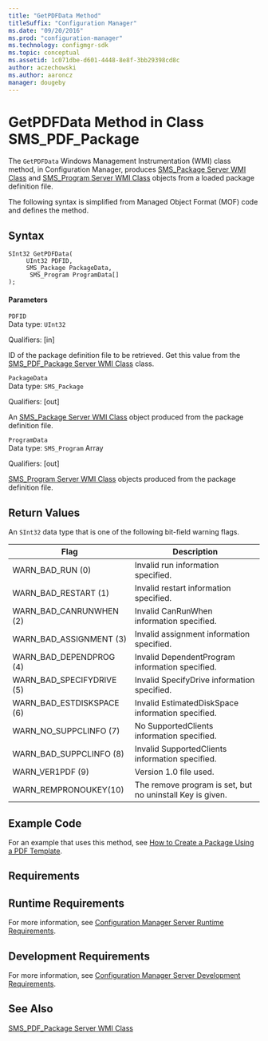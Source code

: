 ```yaml
---
title: "GetPDFData Method"
titleSuffix: "Configuration Manager"
ms.date: "09/20/2016"
ms.prod: "configuration-manager"
ms.technology: configmgr-sdk
ms.topic: conceptual
ms.assetid: 1c071dbe-d601-4448-8e8f-3bb29398cd8c
author: aczechowski
ms.author: aaroncz
manager: dougeby
---
```

# GetPDFData Method in Class SMS_PDF_Package
The `GetPDFData` Windows Management Instrumentation (WMI) class method, in Configuration Manager, produces [SMS_Package Server WMI Class](../../../../../develop/reference/core/servers/configure/sms_package-server-wmi-class.md) and [SMS_Program Server WMI Class](../../../../../develop/reference/core/servers/configure/sms_program-server-wmi-class.md) objects from a loaded package definition file.  

 The following syntax is simplified from Managed Object Format (MOF) code and defines the method.  

## Syntax  

```  
SInt32 GetPDFData(  
     UInt32 PDFID,  
     SMS_Package PackageData,  
      SMS_Program ProgramData[]  
);  
```  

#### Parameters  
 `PDFID`  
 Data type: `UInt32`  

 Qualifiers: [in]  

 ID of the package definition file to be retrieved. Get this value from the [SMS_PDF_Package Server WMI Class](../../../../../develop/reference/core/servers/configure/sms_pdf_package-server-wmi-class.md) class.  

 `PackageData`  
 Data type: `SMS_Package`  

 Qualifiers: [out]  

 An [SMS_Package Server WMI Class](../../../../../develop/reference/core/servers/configure/sms_package-server-wmi-class.md) object produced from the package definition file.  

 `ProgramData`  
 Data type: `SMS_Program` Array  

 Qualifiers: [out]  

 [SMS_Program Server WMI Class](../../../../../develop/reference/core/servers/configure/sms_program-server-wmi-class.md) objects produced from the package definition file.  

## Return Values  
 An `SInt32` data type that is one of the following bit-field warning flags.  

|Flag|Description|  
|----------|-----------------|  
|WARN_BAD_RUN (0)|Invalid run information specified.|  
|WARN_BAD_RESTART (1)|Invalid restart information specified.|  
|WARN_BAD_CANRUNWHEN (2)|Invalid CanRunWhen information specified.|  
|WARN_BAD_ASSIGNMENT (3)|Invalid assignment information specified.|  
|WARN_BAD_DEPENDPROG (4)|Invalid DependentProgram information specified.|  
|WARN_BAD_SPECIFYDRIVE (5)|Invalid SpecifyDrive information specified.|  
|WARN_BAD_ESTDISKSPACE (6)|Invalid EstimatedDiskSpace information specified.|  
|WARN_NO_SUPPCLINFO (7)|No SupportedClients information specified.|  
|WARN_BAD_SUPPCLINFO (8)|Invalid SupportedClients information specified.|  
|WARN_VER1PDF (9)|Version 1.0 file used.|  
|WARN_REMPRONOUKEY(10)|The remove program is set, but no uninstall Key is given.|  

## Example Code  
 For an example that uses this method, see [How to Create a Package Using a PDF Template](../../../../../develop/core/servers/configure/how-to-create-a-package-by-using-a-package-definition-file-template.md).  

## Requirements  

## Runtime Requirements  
 For more information, see [Configuration Manager Server Runtime Requirements](../../../../../develop/core/reqs/server-runtime-requirements.md).  

## Development Requirements  
 For more information, see [Configuration Manager Server Development Requirements](../../../../../develop/core/reqs/server-development-requirements.md).  

## See Also  
 [SMS_PDF_Package Server WMI Class](../../../../../develop/reference/core/servers/configure/sms_pdf_package-server-wmi-class.md)
